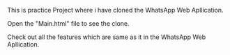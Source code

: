 This is practice Project where i have cloned the WhatsApp Web Apllication.

Open the "Main.html" file to see the clone.

Check out all the features which are same as it in the WhatsApp Web Apllication. 
